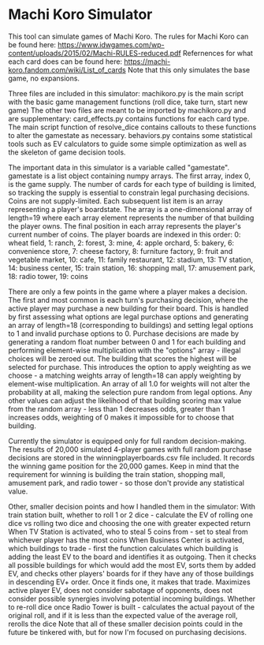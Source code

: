 # Machi Koro Simulator

This tool can simulate games of Machi Koro.
The rules for Machi Koro can be found here: https://www.idwgames.com/wp-content/uploads/2015/02/Machi-RULES-reduced.pdf
Refernences for what each card does can be found here: https://machi-koro.fandom.com/wiki/List_of_cards
Note that this only simulates the base game, no expansions.

Three files are included in this simulator:
machikoro.py is the main script with the basic game management functions (roll dice, take turn, start new game)
The other two files are meant to be imported by machikoro.py and are supplementary:
card_effects.py contains functions for each card type. The main script function of resolve_dice contains callouts to these functions to alter the gamestate as necessary.
behaviors.py contains some statistical tools such as EV calculators to guide some simple optimization as well as the skeleton of game decision tools.

The important data in this simulator is a variable called "gamestate". gamestate is a list object containing numpy arrays. The first array, index 0, is the game supply. The number of cards for each type of building is limited, so tracking the supply is essential to constrain legal purchasing decisions. Coins are not supply-limited.
Each subsequent list item is an array representing a player's boardstate. The array is a one-dimensional array of length=19 where each array element represents the number of that building the player owns. The final position in each array represents the player's current number of coins.
The player boards are indexed in this order:
0: wheat field, 1: ranch, 2: forest, 3: mine, 4: apple orchard, 5: bakery, 6: convenience store, 7: cheese factory, 8: furniture factory, 9: fruit and vegetable market, 10: cafe, 11: family restaurant, 12: stadium, 13: TV station, 14: business center, 15: train station, 16: shopping mall, 17: amusement park, 18: radio tower, 19: coins 

There are only a few points in the game where a player makes a decision.
The first and most common is each turn's purchasing decision, where the active player may purchase a new building for their board.
This is handled by first assessing what options are legal purchase options and generating an array of length=18 (corresponding to buildings) and setting legal options to 1 and invalid purchase options to 0. Purchase decisions are made by generating a random float number between 0 and 1 for each building and performing element-wise multiplication with the "options" array - illegal choices will be zeroed out. The building that scores the highest will be selected for purchase.
This introduces the option to apply weighting as we choose - a matching weights array of length=18 can apply weighting by element-wise multiplication. An array of all 1.0 for weights will not alter the probability at all, making the selection pure random from legal options. Any other values can adjust the likelihood of that building scoring max value from the random array - less than 1 decreases odds, greater than 1 increases odds, weighting of 0 makes it impossible for to choose that building.

Currently the simulator is equipped only for full random decision-making. The results of 20,000 simulated 4-player games with full random purchase decisions are stored in the winningplayerboards.csv file included. It records the winning game position for the 20,000 games. Keep in mind that the requirement for winning is building the train station, shopping mall, amusement park, and radio tower - so those don't provide any statistical value.

Other, smaller decision points and how I handled them in the simulator:
With train station built, whether to roll 1 or 2 dice - calculate the EV of rolling one dice vs rolling two dice and choosing the one with greater expected return
When TV Station is activated, who to steal 5 coins from - set to steal from whichever player has the most coins
When Business Center is activated, which buildings to trade - first the function calculates which building is adding the least EV to the board and identifies it as outgoing. Then it checks all possible buildings for which would add the most EV, sorts them by added EV, and checks other players' boards for if they have any of those buildings in descending EV+ order. Once it finds one, it makes that trade. Maximizes active player EV, does not consider sabotage of opponents, does not consider possible synergies involving potential incoming buildings.
Whether to re-roll dice once Radio Tower is built - calculates the actual payout of the original roll, and if it is less than the expected value of the average roll, rerolls the dice
Note that all of these smaller decision points could in the future be tinkered with, but for now I'm focused on purchasing decisions.
